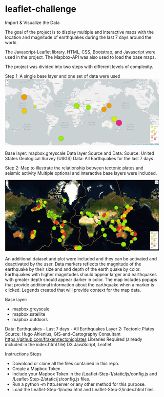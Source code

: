 # leaflet-challenge
Import & Visualize the Data


The goal of the project is to display multiple and interactive maps with the location and magnitude of earthquakes during the last 7 days around the world. 

The Javascript-Leaflet library, HTML, CSS, Bootstrap, and Javascript were used in the project. The Mapbox-API was also used to load the base maps. 

The project was divided into two steps with different levels of complexity.

Step 1: A single base layer and one set of data were used
![Leaflet](Step-1/images/W0.JPG)

Base layer: mapbox.greyscale
Data layer Source and Data:
Source: United States Geological Survey (USGS)
Data: All Earthquakes for the last 7 days

Step 2: Map to illustrate the relationship between tectonic plates and seismic activity
Multiple optional and interactive base layers were included. 

![Leaflet](Step-2/images/w17.gif)

An additional dataset and plot were included and they can be activated and deactivated by the user.
Data markers reflects the magnitude of the earthquake by their size and and depth of the earth quake by color. 
Earthquakes with higher magnitudes should appear larger and earthquakes with greater depth should appear darker in color.
The map includes popups that provide additional information about the earthquake when a marker is clicked.
Legends created that will provide context for the map data.

Base layer:
- mapbox.greyscale
- mapbox.satellite
- mapbox.outdoors

Data: Earthquakes - Last 7 days - All Earthquakes
Layer 2: Tectonic Plates
Source: Hugo Ahlenius, GIS-and-Cartography Consultant https://github.com/fraxen/tectonicplates
Libraries Required (already included in the index.html file)
D3 JavaScript, Leaflet


Instructions Steps

- Download or clone all the files contained in this repo.
- Create a Mapbox Token
- Include your Mapbox Token in the /Leaflet-Step-1/static/js/config.js and /Leaflet-Step-2/static/js/config.js files.
- Run a python -m http.server or any other method for this purpose.
- Load the Leaflet-Step-1/index.html and Leaflet-Step-2/index.html files.










